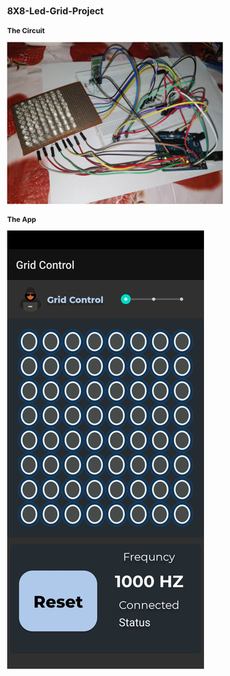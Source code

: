## 8X8-Led-Grid-Project
### The Circuit
![alt text](https://github.com/abhiknack/8X8-Led-Grid-Project/blob/main/Gallery/project.jpeg?raw=true)
### The App
![alt text](https://github.com/abhiknack/8X8-Led-Grid-Project/blob/main/Gallery/app.jpeg?raw=true)
